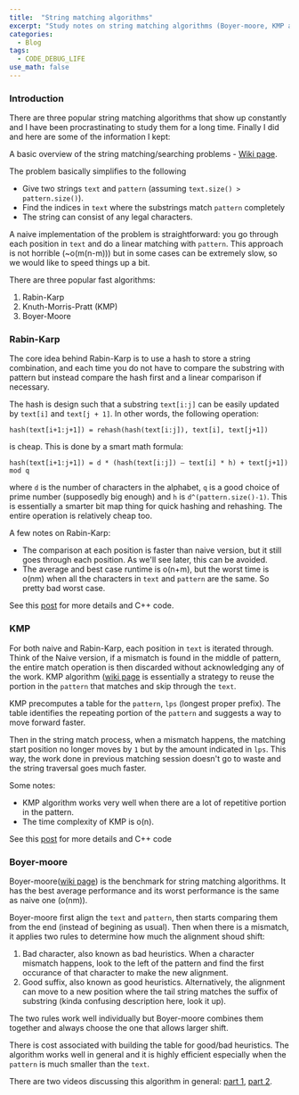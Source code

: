 ```yaml
---
title:  "String matching algorithms"
excerpt: "Study notes on string matching algorithms (Boyer-moore, KMP and Rabin Karp)."
categories:
  - Blog
tags:
  - CODE_DEBUG_LIFE
use_math: false
---
```


### Introduction

There are three popular string matching algorithms that show up constantly and I have been procrastinating to study them for a long time. Finally I did and here are some of the information I kept:

A basic overview of the string matching/searching problems - [Wiki page](https://en.wikipedia.org/wiki/String_searching_algorithm).

The problem basically simplifies to the following

* Give two strings `text` and `pattern` (assuming `text.size() > pattern.size()`).
* Find the indices in `text` where the substrings match `pattern` completely
* The string can consist of any legal characters.

A naive implementation of the problem is straightforward: you go through each position in `text` and do a linear matching with `pattern`. This approach is not horrible (~o(m(n-m))) but in some cases can be extremely slow, so we would like to speed things up a bit.

There are three popular fast algorithms:

1. Rabin-Karp
2. Knuth-Morris-Pratt (KMP)
3. Boyer-Moore

### Rabin-Karp

The core idea behind Rabin-Karp is to use a hash to store a string combination, and each time you do not have to compare the substring with pattern but instead compare the hash first and a linear comparison if necessary.

The hash is design such that a substring `text[i:j]` can be easily updated by `text[i]` and `text[j + 1]`. In other words, the following operation:

```
hash(text[i+1:j+1]) = rehash(hash(text[i:j]), text[i], text[j+1])
```

is cheap. This is done by a smart math formula:

```
hash(text[i+1:j+1]) = d * (hash(text[i:j]) – text[i] * h) + text[j+1]) mod q
```

where `d` is the number of characters in the alphabet, `q` is a good choice of prime number (supposedly big enough) and `h` is `d^(pattern.size()-1)`. This is essentially a smarter bit map thing for quick hashing and rehashing. The entire operation is relatively cheap too.

A few notes on Rabin-Karp:

* The comparison at each position is faster than naive version, but it still goes through each position. As we'll see later, this can be avoided.
* The average and best case runtime is o(n+m), but the worst time is o(nm) when all the characters in `text` and `pattern` are the same. So pretty bad worst case.

See this [post](http://www.geeksforgeeks.org/searching-for-patterns-set-3-rabin-karp-algorithm/) for more details and C++ code.

### KMP

For both naive and Rabin-Karp, each position in `text` is iterated through. Think of the Naive version, if a mismatch is found in the middle of pattern, the entire match operation is then discarded without acknowledging any of the work. KMP algorithm ([wiki page](https://en.wikipedia.org/wiki/Knuth–Morris–Pratt_algorithm) is essentially a strategy to reuse the portion in the `pattern` that matches and skip through the `text`.

KMP precomputes a table for the `pattern`, `lps` (longest proper prefix). The table identifies the repeating portion of the `pattern` and suggests a way to move forward faster.

Then in the string match process, when a mismatch happens, the matching start position no longer moves by `1` but by the amount indicated in `lps`. This way, the work done in previous matching session doesn't go to waste and the string traversal goes much faster.

Some notes:

* KMP algorithm works very well when there are a lot of repetitive portion in the pattern.
* The time complexity of KMP is o(n).

See this [post](http://www.geeksforgeeks.org/searching-for-patterns-set-2-kmp-algorithm/) for more details and C++ code

### Boyer-moore

Boyer-moore([wiki page](https://en.wikipedia.org/wiki/Boyer–Moore_string_search_algorithm)) is the benchmark for string matching algorithms. It has the best average performance and its worst performance is the same as naive one (o(nm)).

Boyer-moore first align the `text` and `pattern`, then starts comparing them from the end (instead of begining as usual). Then when there is a mismatch, it applies two rules to determine how much the alignment shoud shift:

1. Bad character, also known as bad heuristics. When a character mismatch happens, look to the left of the pattern and find the first occurance of that character to make the new alignment.
2. Good suffix, also known as good heuristics. Alternatively, the alignment can move to a new position where the tail string matches the suffix of substring (kinda confusing description here, look it up).

The two rules work well individually but Boyer-moore combines them together and always choose the one that allows larger shift.

There is cost associated with building the table for good/bad heuristics. The algorithm works well in general and it is highly efficient especially when the `pattern` is much smaller than the `text`.

There are two videos discussing this algorithm in general: [part 1](https://www.youtube.com/watch?v=4Xyhb72LCX4), [part 2](https://www.youtube.com/watch?v=Wj606N0IAsw).
